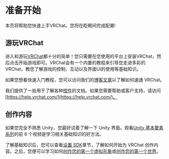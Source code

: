 # 准备开始

本页将帮助您快速上手VRChat。您将在眨眼间完成配置!

## 游玩VRChat

进入和游玩[VRChat](https://vrchat.com/)都十分的简单！您只需要在您使用的平台上安装VRChat，然后点击开始游戏即可。VRChat会有一个内置的教程来引导您走进多彩的VRChat，教您了解游戏的控制、互动以及界面UI的使用等基础知识。

如果您想看快速入门教程，您可以访问我们的[博客文章](https://medium.com/vrchat/stuck-inside-a-quick-guide-for-using-vrchat-to-stay-connected-f71430cf8a11)以了解如何速通 VRChat。

我们提供了一些用于了解各种[控件](./contorls/controls.md)的文档。如果您需要帮助或客户支持，请访问 [https://help.vrchat.com/](https://help.vrchat.com/)。

## 创作内容

如果您完全不熟悉 Unity，您最好试着了解一下 Unity 界面。观看[Unity 基本要素系列](https://unity3d.com/learn/tutorials/topics/interface-essentials/interface-overview?playlist=17090)的前 6 个视频是学习相关基础知识的好方法。

了解基础知识后，您可以查看[设置 SDK](../../creators.vrchat.com/sdk/sdk.md)章节，了解如何开始为 VRChat 创作内容。之后，您便可以学习如何[创作您的第一个虚拟形象](../../creators.vrchat.com/avatars/creating-your-first-avatar.md)或[创作您的第一个世界](../../creators.vrchat.com/worlds/creating-your-first-world.md)。
